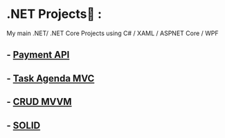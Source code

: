 # .NET Projects💜 :
My main .NET/ .NET Core Projects using C# / XAML / ASPNET Core / WPF

## - [Payment API](https://github.com/lucasgarciadev22/.NET-Projects/tree/main/PaymentAPI)
## - [Task Agenda MVC](https://github.com/lucasgarciadev22/.NET-Projects/tree/main/TaskAgendaWithEntity)
## - [CRUD MVVM ](https://github.com/lucasgarciadev22/NETProjects/tree/main/ListMVVM)
## - [SOLID](https://github.com/lucasgarciadev22/NETProjects/tree/main/SolidCSharp)
